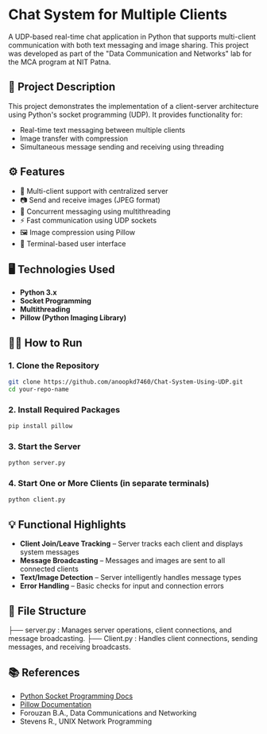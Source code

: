 # Chat System for Multiple Clients

A UDP-based real-time chat application in Python that supports multi-client communication with both text messaging and image sharing. This project was developed as part of the "Data Communication and Networks" lab for the MCA program at NIT Patna.

## 📌 Project Description

This project demonstrates the implementation of a client-server architecture using Python's socket programming (UDP). It provides functionality for:

- Real-time text messaging between multiple clients
- Image transfer with compression
- Simultaneous message sending and receiving using threading

## ⚙️ Features

- 🔄 Multi-client support with centralized server
- 📷 Send and receive images (JPEG format)
- 🧵 Concurrent messaging using multithreading
- ⚡ Fast communication using UDP sockets
- 🖼️ Image compression using Pillow
- 📡 Terminal-based user interface

## 🖥️ Technologies Used

- **Python 3.x**
- **Socket Programming**
- **Multithreading**
- **Pillow (Python Imaging Library)**

## 🧑‍💻 How to Run

### 1. Clone the Repository

```bash
git clone https://github.com/anoopkd7460/Chat-System-Using-UDP.git
cd your-repo-name
```

### 2. Install Required Packages

```bash
pip install pillow
```

### 3. Start the Server

```bash
python server.py
```

### 4. Start One or More Clients (in separate terminals)

```bash
python client.py
```

## 💡 Functional Highlights

- **Client Join/Leave Tracking** – Server tracks each client and displays system messages
- **Message Broadcasting** – Messages and images are sent to all connected clients
- **Text/Image Detection** – Server intelligently handles message types
- **Error Handling** – Basic checks for input and connection errors

## 📂 File Structure

├── server.py : Manages server operations, client connections, and message broadcasting.
├── Client.py : Handles client connections, sending messages, and receiving broadcasts.


## 📚 References

- [Python Socket Programming Docs](https://docs.python.org/3/library/socket.html)
- [Pillow Documentation](https://pillow.readthedocs.io/en/stable)
- Forouzan B.A., Data Communications and Networking
- Stevens R., UNIX Network Programming
